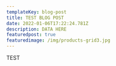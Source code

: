 ```yaml
---
templateKey: blog-post
title: TEST BLOG POST
date: 2022-01-06T17:22:24.781Z
description: DATA HERE
featuredpost: true
featuredimage: /img/products-grid3.jpg
---
```

TEST
